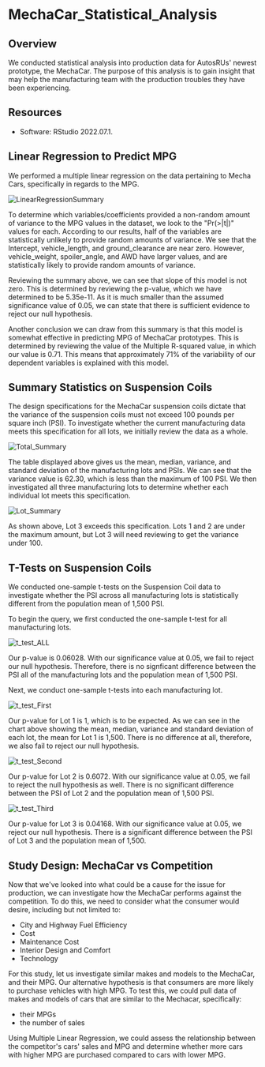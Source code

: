 # MechaCar_Statistical_Analysis
## Overview
We conducted statistical analysis into production data for AutosRUs' newest prototype, the MechaCar. The purpose of this analysis is to gain insight that may help the manufacturing team with the production troubles they have been experiencing.

## Resources
* Software: RStudio 2022.07.1.

## Linear Regression to Predict MPG
We performed a multiple linear regression on the data pertaining to Mecha Cars, specifically in regards to the MPG.

![LinearRegressionSummary](https://user-images.githubusercontent.com/106129195/191658314-d492b9d5-9736-4240-842e-1ea9cd10b8e0.png)

To determine which variables/coefficients provided a non-random amount of variance to the MPG values in the dataset, we look to the "Pr(>|t|)" values for each. According to our results, half of the variables are statistically unlikely to provide random amounts of variance. We see that the Intercept, vehicle_length, and ground_clearance are near zero. However, vehicle_weight, spoiler_angle, and AWD have larger values, and are statistically likely to provide random amounts of variance.

Reviewing the summary above, we can see that slope of this model is not zero. This is determined by reviewing the p-value, which we have determined to be 5.35e-11. As it is much smaller than the assumed significance value of 0.05, we can state that there is sufficient evidence to reject our null hypothesis.

Another conclusion we can draw from this summary is that this model is somewhat effective in predicting MPG of MechaCar prototypes. This is determined by reviewing the value of the Multiple R-squared value, in which our value is 0.71. This means that approximately 71% of the variability of our dependent variables is explained with this model.

## Summary Statistics on Suspension Coils

The design specifications for the MechaCar suspension coils dictate that the variance of the suspension coils must not exceed 100 pounds per square inch (PSI). To investigate whether the current manufacturing data meets this specification for all lots, we initially review the data as a whole.

![Total_Summary](https://user-images.githubusercontent.com/106129195/191660665-b7e64877-8b5a-49a8-9521-5e4983f74b99.png)

The table displayed above gives us the mean, median, variance, and standard deviation of the manufacturing lots and PSIs. We can see that the variance value is 62.30, which is less than the maximum of 100 PSI. We then investigated all three manufacturing lots to determine whether each individual lot meets this specification.

![Lot_Summary](https://user-images.githubusercontent.com/106129195/191660678-0b58b42c-890d-4599-85de-68cb510be32a.png)

As shown above, Lot 3 exceeds this specification. Lots 1 and 2 are under the maximum amount, but Lot 3 will need reviewing to get the variance under 100.

## T-Tests on Suspension Coils

We conducted one-sample t-tests on the Suspension Coil data to investigate whether the PSI across all manufacturing lots is statistically different from the population mean of 1,500 PSI.

To begin the query, we first conducted the one-sample t-test for all manufacturing lots.

![t_test_ALL](https://user-images.githubusercontent.com/106129195/192068489-107344e9-1418-458d-bd49-0409410ed563.png)

Our p-value is 0.06028. With our significance value at 0.05, we fail to reject our null hypothesis. Therefore, there is no signficant difference between the PSI all of the manufacturing lots and the population mean of 1,500 PSI.

Next, we conduct one-sample t-tests into each manufacturing lot.

![t_test_First](https://user-images.githubusercontent.com/106129195/192068464-e9321f15-2ce1-4a85-bdd0-b53b6c8a60a0.png)

Our p-value for Lot 1 is 1, which is to be expected. As we can see in the chart above showing the mean, median, variance and standard deviation of each lot, the mean for Lot 1 is 1,500. There is no difference at all, therefore, we also fail to reject our null hypothesis.

![t_test_Second](https://user-images.githubusercontent.com/106129195/192068497-5d8dd26f-e0fb-4084-972e-26fd0680bf48.png)

Our p-value for Lot 2 is 0.6072. With our significance value at 0.05, we fail to reject the null hypothesis as well. There is no significant difference between the PSI of Lot 2 and the population mean of 1,500 PSI.

![t_test_Third](https://user-images.githubusercontent.com/106129195/192068504-6f72a496-b388-43ea-a794-b4ad7a2ec973.png)

Our p-value for Lot 3 is 0.04168. With our significance value at 0.05, we reject our null hypothesis. There is a significant difference between the PSI of Lot 3 and the population mean of 1,500.

## Study Design: MechaCar vs Competition

Now that we've looked into what could be a cause for the issue for production, we can investigate how the MechaCar performs against the competition. To do this, we need to consider what the consumer would desire, including but not limited to:
* City and Highway Fuel Efficiency
* Cost
* Maintenance Cost
* Interior Design and Comfort
* Technology

For this study, let us investigate similar makes and models to the MechaCar, and their MPG. Our alternative hypothesis is that consumers are more likely to purchase vehicles with high MPG. To test this, we could pull data of makes and models of cars that are similar to the Mechacar, specifically:
* their MPGs
* the number of sales

Using Multiple Linear Regression, we could assess the relationship between the competitor's cars' sales and MPG and determine whether more cars with higher MPG are purchased compared to cars with lower MPG.
